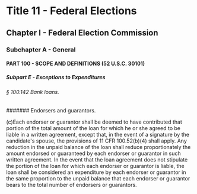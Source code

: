 
# Title 11 - Federal Elections
## Chapter I - Federal Election Commission
### Subchapter A - General
#### PART 100 - SCOPE AND DEFINITIONS (52 U.S.C. 30101)
##### Subpart E - Exceptions to Expenditures
###### § 100.142 Bank loans.
####### Endorsers and guarantors.

(c)Each endorser or guarantor shall be deemed to have contributed that portion of the total amount of the loan for which he or she agreed to be liable in a written agreement, except that, in the event of a signature by the candidate's spouse, the provisions of 11 CFR 100.52(b)(4) shall apply. Any reduction in the unpaid balance of the loan shall reduce proportionately the amount endorsed or guaranteed by each endorser or guarantor in such written agreement. In the event that the loan agreement does not stipulate the portion of the loan for which each endorser or guarantor is liable, the loan shall be considered an expenditure by each endorser or guarantor in the same proportion to the unpaid balance that each endorser or guarantor bears to the total number of endorsers or guarantors.
